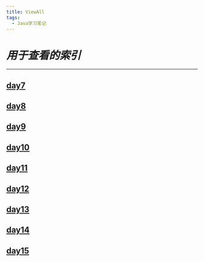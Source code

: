 ```yaml
---
title: ViewAll
tags:
  - Java学习笔记
---
```


# _用于查看的索引_

* * * * * *

## [day7](https://ba1oretto.com/_posts/1970-1-1-day7.md)  
## [day8](https://ba1oretto.com/_posts/1970-1-1-day8.md)  
## [day9](https://ba1oretto.com/_posts/1970-1-1-day9.md)  
## [day10](https://ba1oretto.com/_posts/1970-1-1-day10.md)  
## [day11](https://ba1oretto.com/_posts/1970-1-1-day11.md)  
## [day12](https://ba1oretto.com/_posts/1970-1-1-day12.md)  
## [day13](https://ba1oretto.com/_posts/1970-1-1-day13.md)  
## [day14](https://ba1oretto.com/_posts/1970-1-1-day14.md)  
## [day15](https://ba1oretto.com/_posts/1970-1-1-day15.md)